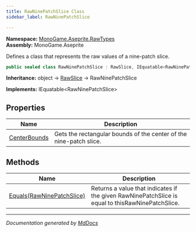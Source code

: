 ```yaml
---
title: RawNinePatchSlice Class
sidebar_label: RawNinePatchSlice

---
```


**Namespace:** [MonoGame.Aseprite.RawTypes](../)  
**Assembly:** MonoGame.Aseprite

Defines a class that represents the raw values of a nine\-patch slice.

```csharp
public sealed class RawNinePatchSlice : RawSlice, IEquatable<RawNinePatchSlice>
```

**Inheritance:** object → [RawSlice](../RawSlice/) → RawNinePatchSlice

**Implements:** IEquatable\<RawNinePatchSlice\>

## Properties

| Name                                       | Description                                                         |
| ------------------------------------------ | ------------------------------------------------------------------- |
| [CenterBounds](Properties/CenterBounds.md) | Gets the rectangular bounds of the center of the nine\-patch slice. |

## Methods

| Name                                           | Description                                                                                      |
| ---------------------------------------------- | ------------------------------------------------------------------------------------------------ |
| [Equals(RawNinePatchSlice)](Methods/Equals.md) | Returns a value that indicates if the given RawNinePatchSlice is equal to thisRawNinePatchSlice. |

___

*Documentation generated by [MdDocs](https://github.com/ap0llo/mddocs)*
